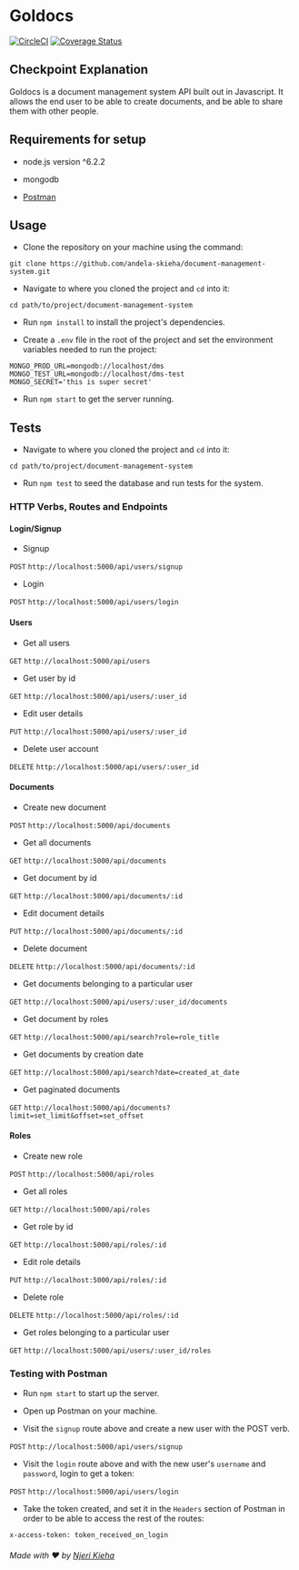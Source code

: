 # Goldocs

[![CircleCI](https://circleci.com/gh/andela-skieha/document-management-system/tree/develop.svg?style=svg)](https://circleci.com/gh/andela-skieha/document-management-system/tree/develop)
[![Coverage Status](https://coveralls.io/repos/github/andela-skieha/document-management-system/badge.svg?branch=develop)](https://coveralls.io/github/andela-skieha/document-management-system?branch=develop)

## Checkpoint Explanation
Goldocs is a document management system API built out in Javascript. It allows the end user to be able to create documents, and be able to share them with other people.

## Requirements for setup

* node.js version ^6.2.2

* mongodb

* [Postman](https://www.getpostman.com/)

## Usage

* Clone the repository on your machine using the command:

`git clone https://github.com/andela-skieha/document-management-system.git`

* Navigate to where you cloned the project and `cd` into it:

`cd path/to/project/document-management-system`

* Run `npm install` to install the project's dependencies.

* Create a `.env` file in the root of the project and set the environment variables needed to run the project:

```
MONGO_PROD_URL=mongodb://localhost/dms
MONGO_TEST_URL=mongodb://localhost/dms-test
MONGO_SECRET='this is super secret'
```

* Run `npm start` to get the server running.

## Tests

* Navigate to where you cloned the project and `cd` into it:

`cd path/to/project/document-management-system`

* Run `npm test` to seed the database and run tests for the system.

### HTTP Verbs, Routes and Endpoints

#### Login/Signup

* Signup

`POST` `http://localhost:5000/api/users/signup`

* Login

`POST` `http://localhost:5000/api/users/login`

#### Users

* Get all users

`GET` `http://localhost:5000/api/users`

* Get user by id

`GET` `http://localhost:5000/api/users/:user_id`

* Edit user details

`PUT` `http://localhost:5000/api/users/:user_id`

* Delete user account

`DELETE` `http://localhost:5000/api/users/:user_id`

#### Documents

* Create new document

`POST` `http://localhost:5000/api/documents`

* Get all documents

`GET` `http://localhost:5000/api/documents`

* Get document by id

`GET` `http://localhost:5000/api/documents/:id`

* Edit document details

`PUT` `http://localhost:5000/api/documents/:id`

* Delete document

`DELETE` `http://localhost:5000/api/documents/:id`

* Get documents belonging to a particular user

`GET` `http://localhost:5000/api/users/:user_id/documents`

* Get document by roles

`GET` `http://localhost:5000/api/search?role=role_title`

* Get documents by creation date

`GET` `http://localhost:5000/api/search?date=created_at_date`

* Get paginated documents

`GET` `http://localhost:5000/api/documents?limit=set_limit&offset=set_offset`

#### Roles

* Create new role

`POST` `http://localhost:5000/api/roles`

* Get all roles

`GET` `http://localhost:5000/api/roles`

* Get role by id

`GET` `http://localhost:5000/api/roles/:id`

* Edit role details

`PUT` `http://localhost:5000/api/roles/:id`

* Delete role

`DELETE` `http://localhost:5000/api/roles/:id`

* Get roles belonging to a particular user

`GET` `http://localhost:5000/api/users/:user_id/roles`

### Testing with Postman

* Run `npm start` to start up the server.

* Open up Postman on your machine.

* Visit the `signup` route above and create a new user with the POST verb.

`POST` `http://localhost:5000/api/users/signup`

* Visit the `login` route above and with the new user's `username` and `password`, login to get a token:

`POST` `http://localhost:5000/api/users/login`

* Take the token created, and set it in the `Headers` section of Postman in order to be able to access the rest of the routes:

`x-access-token: token_received_on_login`


###### *Made with ❤️ by [Njeri Kieha](https://github.com/andela-skieha)*
